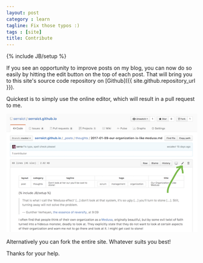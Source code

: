 ```yaml
---
layout: post
category : learn
tagline: Fix those typos :)
tags : [site]
title: Contribute
---
```


{% include JB/setup %}

If you see an opportunity to improve posts on my blog,
you can now do so easily by hitting the 
<a href="#"
       class="btn btn-default">
       <i class="fa fa-pencil"> </i></a>
edit button on the top of each post.
That will bring you to this site's source code repository on 
[Github]({{ site.github.repository_url }}).

Quickest is to simply use the online editor, which will result in a pull request to me.

![Github's online editor](/assets/img/blog/github_editor.png)

Alternatively you can fork the entire site. Whatever suits you best!

Thanks for your help.
